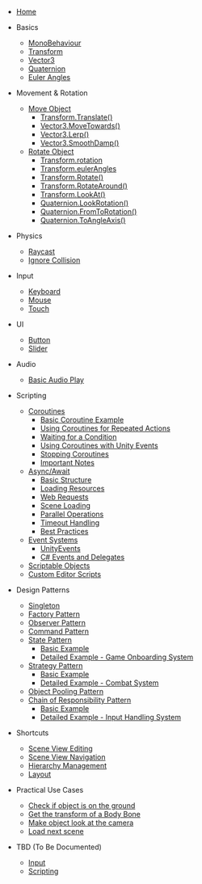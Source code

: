 <!-- docs/_sidebar.md -->

* [Home](README.md)

* Basics
  * [MonoBehaviour](basics/monobehaviour.md)
  * [Transform](basics/transform.md)
  * [Vector3](basics/vector3.md)
  * [Quaternion](basics/quaternion.md)
  * [Euler Angles](basics/euler-angles.md)
* Movement & Rotation
  * [Move Object](movement-rotation/move-object.md)
    * [Transform.Translate()](movement-rotation/move-object.md#transformtranslate)
    * [Vector3.MoveTowards()](movement-rotation/move-object.md#vector3movetowards)
    * [Vector3.Lerp()](movement-rotation/move-object.md#vector3lerp)
    * [Vector3.SmoothDamp()](movement-rotation/move-object.md#vector3smoothdamp)
  * [Rotate Object](movement-rotation/rotate-object.md)
    * [Transform.rotation](movement-rotation/rotate-object.md#transformrotation)
    * [Transform.eulerAngles](movement-rotation/rotate-object.md#transformeulerangles)
    * [Transform.Rotate()](movement-rotation/rotate-object.md#transformrotate)
    * [Transform.RotateAround()](movement-rotation/rotate-object.md#transformrotatearound)
    * [Transform.LookAt()](movement-rotation/rotate-object.md#transformlookat)
    * [Quaternion.LookRotation()](movement-rotation/rotate-object.md#quaternionlookrotation)
    * [Quaternion.FromToRotation()](movement-rotation/rotate-object.md#quaternionfromtorotation)
    * [Quaternion.ToAngleAxis()](movement-rotation/rotate-object.md#quaterniontoangleaxis)
* Physics
  * [Raycast](physics/raycast.md)
  * [Ignore Collision](physics/ignore-collision.md)
* Input
  * [Keyboard](input/keyboard.md)
  * [Mouse](input/mouse.md)
  * [Touch](input/touch.md)
* UI
  * [Button](ui/button.md)
  * [Slider](ui/slider.md)
* Audio
  * [Basic Audio Play](audio/basic-audio-play.md)
* Scripting
  * [Coroutines](scripting/coroutines.md)
    * [Basic Coroutine Example](scripting/coroutines.md#basic-coroutine-example)
    * [Using Coroutines for Repeated Actions](scripting/coroutines.md#using-coroutines-for-repeated-actions)
    * [Waiting for a Condition](scripting/coroutines.md#waiting-for-a-condition)
    * [Using Coroutines with Unity Events](scripting/coroutines.md#using-coroutines-with-unity-events)
    * [Stopping Coroutines](scripting/coroutines.md#stopping-coroutines)
    * [Important Notes](scripting/coroutines.md#important-notes)
  * [Async/Await](scripting/asyncawait.md)
    * [Basic Structure](scripting/asyncawait.md#basic-structure)
    * [Loading Resources](scripting/asyncawait.md#loading-resources)
    * [Web Requests](scripting/asyncawait.md#web-requests)
    * [Scene Loading](scripting/asyncawait.md#scene-loading)
    * [Parallel Operations](scripting/asyncawait.md#parallel-operations)
    * [Timeout Handling](scripting/asyncawait.md#timeout-handling)
    * [Best Practices](scripting/asyncawait.md#best-practices)
  * [Event Systems](scripting/event-systems.md)
    * [UnityEvents](scripting/event-systems.md#unityevents)
    * [C# Events and Delegates](scripting/event-systems.md#c-events-and-delegates)
  * [Scriptable Objects](scripting/scriptable-objects.md)
  * [Custom Editor Scripts](scripting/custom-editor-scripts.md)
* Design Patterns
  * [Singleton](design-patterns/singleton.md)
  * [Factory Pattern](design-patterns/factory-pattern.md)
  * [Observer Pattern](design-patterns/observer-pattern.md)
  * [Command Pattern](design-patterns/command-pattern.md)
  * [State Pattern](design-patterns/state-pattern.md)
    * [Basic Example](design-patterns/state-pattern.md#basic-example)
    * [Detailed Example - Game Onboarding System](design-patterns/state-pattern.md#detailed-example-game-onboarding-system)
  * [Strategy Pattern](design-patterns/strategy-pattern.md)
    * [Basic Example](design-patterns/strategy-pattern.md#basic-example)
    * [Detailed Example - Combat System](design-patterns/strategy-pattern.md#detailed-example-combat-system)
  * [Object Pooling Pattern](design-patterns/object-pooling-pattern.md)
  * [Chain of Responsibility Pattern](design-patterns/chain-of-responsibility-pattern.md)
    * [Basic Example](design-patterns/chain-of-responsibility-pattern.md#basic-example)
    * [Detailed Example - Input Handling System](design-patterns/chain-of-responsibility-pattern.md#detailed-example-input-handling-system)
* Shortcuts
  * [Scene View Editing](shortcuts/scene-view-editing.md)
  * [Scene View Navigation](shortcuts/scene-view-navigation.md)
  * [Hierarchy Management](shortcuts/hierarchy-management.md)
  * [Layout](shortcuts/layout.md)
* Practical Use Cases
  * [Check if object is on the ground](practical-use-cases/check-if-object-is-on-the-ground.md)
  * [Get the transform of a Body Bone](practical-use-cases/get-the-transform-of-a-body-bone.md)
  * [Make object look at the camera](practical-use-cases/make-object-look-at-the-camera.md)
  * [Load next scene](practical-use-cases/load-next-scene.md)
* TBD (To Be Documented)
  * [Input](tbd-to-be-documented/input.md)
  * [Scripting](tbd-to-be-documented/scripting.md)

